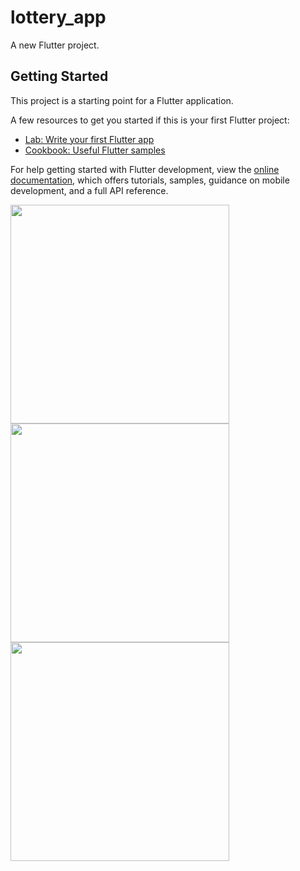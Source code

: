 # lottery_app

A new Flutter project.

## Getting Started

This project is a starting point for a Flutter application.

A few resources to get you started if this is your first Flutter project:

- [Lab: Write your first Flutter app](https://docs.flutter.dev/get-started/codelab)
- [Cookbook: Useful Flutter samples](https://docs.flutter.dev/cookbook)

For help getting started with Flutter development, view the
[online documentation](https://docs.flutter.dev/), which offers tutorials,
samples, guidance on mobile development, and a full API reference.

<img src = "https://user-images.githubusercontent.com/114163756/231635157-e433c453-c7a5-481d-b311-a0fdfbbf077c.png" width="350px"><img src = "https://user-images.githubusercontent.com/114163756/231635282-cd09191f-ca69-4a9b-9b0a-a738c6100c8b.png" width="350px"><img src = "https://user-images.githubusercontent.com/114163756/231635390-b141e89b-ea49-4ed2-ba0b-92bcb0739d32.png" width="350px">
